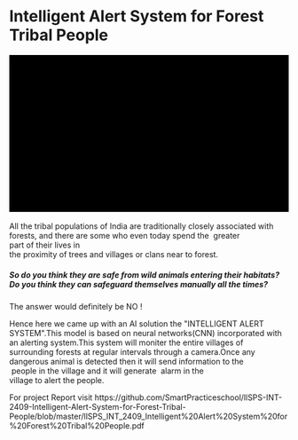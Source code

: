 # Intelligent Alert System for Forest Tribal People
<img src="output_vdo.gif">
<p> All the tribal populations of India are traditionally closely associated with forests, and there are some who even today spend the 
 greater part of their lives in the proximity of trees and villages or clans near to forest.
 <h5>So do you think they are safe from wild animals entering their habitats? Do you think they can safeguard themselves manually all the    times?</h5> The answer would definitely be NO !</p>
<p> Hence here we came up with an AI solution the "INTELLIGENT ALERT SYSTEM".This model is based on neural networks(CNN) incorporated with an alerting system.This system will moniter the entire villages of surrounding forests at regular intervals through a camera.Once any dangerous animal is detected then it will send information to the  people in the village and it will generate  alarm in the village to alert the people.</p>
For project Report visit https://github.com/SmartPracticeschool/llSPS-INT-2409-Intelligent-Alert-System-for-Forest-Tribal-People/blob/master/llSPS_INT_2409_Intelligent%20Alert%20System%20for%20Forest%20Tribal%20People.pdf
